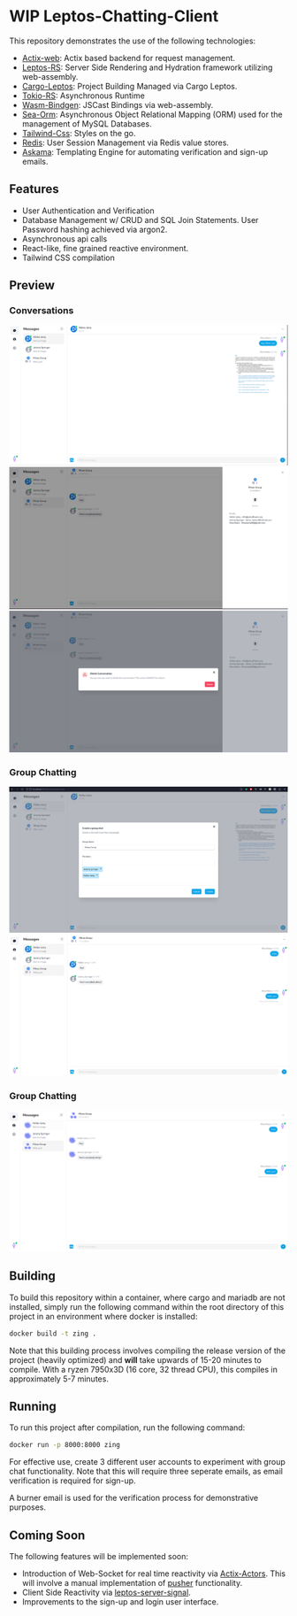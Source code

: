 # WIP Leptos-Chatting-Client
This repository demonstrates the use of the following technologies:
* [Actix-web](https://actix.rs/): Actix based backend for request management.
* [Leptos-RS](https://github.com/leptos-rs/leptos): Server Side Rendering and Hydration framework utilizing web-assembly.
* [Cargo-Leptos](https://github.com/leptos-rs/cargo-leptos): Project Building Managed via Cargo Leptos.
* [Tokio-RS](https://tokio.rs/): Asynchronous Runtime
* [Wasm-Bindgen](https://github.com/rustwasm/wasm-bindgen): JSCast Bindings via web-assembly.
* [Sea-Orm](https://github.com/SeaQL/sea-orm): Asynchronous Object Relational Mapping (ORM) used for the management of MySQL Databases.
* [Tailwind-Css](https://tailwindcss.com/): Styles on the go.
* [Redis](https://redis.io/): User Session Management via Redis value stores.
* [Askama](https://github.com/djc/askama): Templating Engine for automating verification and sign-up emails.

## Features
* User Authentication and Verification
* Database Management w/ CRUD and SQL Join Statements. User Password hashing achieved via argon2.
* Asynchronous api calls
* React-like, fine grained reactive environment.
* Tailwind CSS compilation


## Preview
### Conversations
![Converesations](./Demo/conversations.png)
![Converesation-Info](./Demo/conversations-info.png)
![Converesation-Deletion](./Demo/conversations-deletion.png)
### Group Chatting
![Creation](./Demo/group-chat-1.png)
![Multi User Conversation](./Demo/group-chat-2.png)
### Group Chatting
![Graceful-Suspension](./Demo/Graceful-suspension.png)

## Building
To build this repository within a container, where cargo and mariadb are not installed, simply run the following command within the root directory of this project in an environment where docker is installed:

```bash
docker build -t zing .
```

Note that this building process involves compiling the release version of the project (heavily optimized) and **will** take upwards of 15-20 minutes to compile. With a ryzen 7950x3D (16 core, 32 thread CPU), this compiles in approximately 5-7 minutes.

## Running
To run this project after compilation, run the following command:

```bash
docker run -p 8000:8000 zing
```

For effective use, create 3 different user accounts to experiment with group chat functionality. Note that this will require three seperate emails, as email verification is required for sign-up.

A burner email is used for the verification process for demonstrative purposes.

## Coming Soon
The following features will be implemented soon:

* Introduction of Web-Socket for real time reactivity via [Actix-Actors](https://actix.rs/docs/websockets/). This will involve a manual implementation of [pusher](https://pusher.com/) functionality.
* Client Side Reactivity via [leptos-server-signal](https://github.com/tqwewe/leptos_server_signal).
* Improvements to the sign-up and login user interface.
